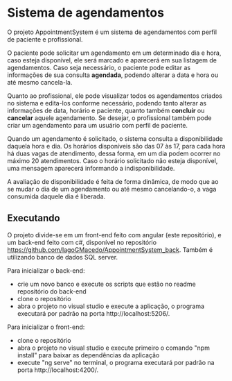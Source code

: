 # Sistema de agendamentos

O projeto AppointmentSystem é um sistema de agendamentos com perfil de paciente e profissional. 

O paciente pode solicitar um agendamento em um determinado dia e hora, caso esteja disponível, ele será marcado e aparecerá em sua listagem de agendamentos. Caso seja necessário, o paciente pode editar as informações de sua consulta  **agendada**, podendo alterar a data e hora  ou até mesmo cancela-la.

Quanto ao profissional, ele pode visualizar todos os agendamentos criados no sistema e edita-los conforme necessário, podendo tanto alterar as informações de data, horário e paciente, quanto também **concluir** ou **cancelar** aquele agendamento. Se desejar, o profissional também pode criar um agendamento para um usuário com perfil de paciente.

Quando um agendamento é solicitado, o sistema consulta a disponibilidade daquela hora e dia. Os horários disponíveis são das 07 às 17, para cada hora há duas vagas de atendimento, dessa forma, em um dia podem ocorrer no máximo 20 atendimentos. Caso o horário solicitado não esteja disponível, uma mensagem aparecerá informando a indisponibilidade.

A avaliação de disponibilidade é feita de forma dinâmica, de modo que ao se mudar o dia de um agendamento ou até mesmo cancelando-o, a vaga consumida daquele dia é liberada.

## Executando
O projeto divide-se em um front-end feito com angular (este repositório), e um back-end feito com c#, disponível no repositório https://github.com/IagoGMacedo/AppointmentSystem_back. Também é utilizando banco de dados SQL server.

Para inicializar o back-end:
- crie um novo banco e execute os scripts que estão no readme repositório do back-end
- clone o repositório 
- abra o projeto no visual studio e execute a aplicação, o programa executará por padrão na porta http://localhost:5206/.

Para inicializar o front-end:
- clone o repositório
- abra o projeto no visual studio e execute primeiro o comando "npm install" para baixar as dependências da aplicação
- execute "ng serve" no terminal, o programa executará por padrão na porta http://localhost:4200/.
